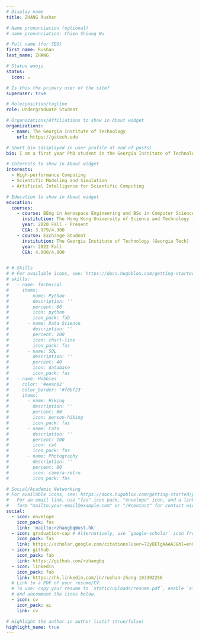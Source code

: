 ```yaml
---
# Display name
title: ZHANG Rushan

# Name pronunciation (optional)
# name_pronunciation: Chien Shiung Wu

# Full name (for SEO)
first_name: Rushan
last_name: ZHANG

# Status emoji
status:
  icon: ☕️

# Is this the primary user of the site?
superuser: true

# Role/position/tagline
role: Undergraduate Student

# Organizations/Affiliations to show in About widget
organizations:
  - name: The Georgia Institute of Technology
    url: https://gatech.edu

# Short bio (displayed in user profile at end of posts)
bio: I am a first year PhD student in the Georgia Institute of Technology (Georgia Tech). My research interests includes high-performance computing, scientific modeling and simulation, and artificial intelligence for scientific computing. During my undergraduate student, I was lucky to work with Prof. ![Hao Chen](https://cse.hkust.edu.hk/~jhc/) on 

# Interests to show in About widget
interests:
  - High-performance Computing
  - Scientific Modeling and Simulation
  - Artificial Intelligence for Scientific Computing

# Education to show in About widget
education:
  courses:
    - course: BEng in Aerospace Engineering and BSc in Computer Science
      institution: The Hong Kong University of Science and Technology (HKUST)
      year: 2020 Fall - Present
      CGA: 3.979/4.300
    - course: Exchange Student
      institution: The Georgia Institute of Technology (Georgia Tech)
      year: 2022 Fall
      CGA: 4.000/4.000


# # Skills
# # For available icons, see: https://docs.hugoblox.com/getting-started/page-builder/#icons
# skills:
#   - name: Technical
#     items:
#       - name: Python
#         description: ''
#         percent: 80
#         icon: python
#         icon_pack: fab
#       - name: Data Science
#         description: ''
#         percent: 100
#         icon: chart-line
#         icon_pack: fas
#       - name: SQL
#         description: ''
#         percent: 40
#         icon: database
#         icon_pack: fas
#   - name: Hobbies
#     color: '#eeac02'
#     color_border: '#f0bf23'
#     items:
#       - name: Hiking
#         description: ''
#         percent: 60
#         icon: person-hiking
#         icon_pack: fas
#       - name: Cats
#         description: ''
#         percent: 100
#         icon: cat
#         icon_pack: fas
#       - name: Photography
#         description: ''
#         percent: 80
#         icon: camera-retro
#         icon_pack: fas

# Social/Academic Networking
# For available icons, see: https://docs.hugoblox.com/getting-started/page-builder/#icons
#   For an email link, use "fas" icon pack, "envelope" icon, and a link in the
#   form "mailto:your-email@example.com" or "/#contact" for contact widget.
social:
  - icon: envelope
    icon_pack: fas
    link: 'mailto:rzhangbq@ust.hk'
  - icon: graduation-cap # Alternatively, use `google-scholar` icon from `ai` icon pack
    icon_pack: fas
    link: https://scholar.google.com/citations?user=72yDElgAAAAJ&hl=en&oi=ao
  - icon: github
    icon_pack: fab
    link: https://github.com/rzhangbq
  - icon: linkedin
    icon_pack: fab
    link: https://hk.linkedin.com/in/rushan-zhang-183392256
  # Link to a PDF of your resume/CV.
  # To use: copy your resume to `static/uploads/resume.pdf`, enable `ai` icons in `params.yaml`,
  # and uncomment the lines below.
  - icon: cv
    icon_pack: ai
    link: cv

# Highlight the author in author lists? (true/false)
highlight_name: true
---
```


